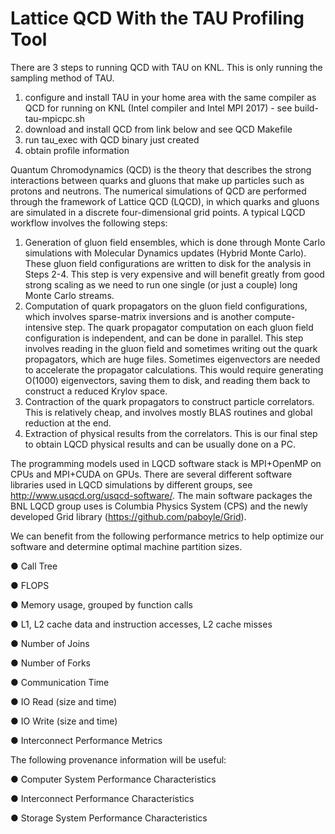 # Lattice QCD With the TAU Profiling Tool

There are 3 steps to running QCD with TAU on KNL.  This is only running the sampling method of TAU.
1) configure and install TAU in your home area with the same compiler as QCD for running on KNL (Intel compiler and Intel MPI 2017) - see build-tau-mpicpc.sh
2) download and install QCD from link below and see QCD Makefile
3) run tau_exec with QCD binary just created
4) obtain profile information

Quantum Chromodynamics (QCD) is the theory that describes the strong interactions between quarks and gluons that make up particles such as protons and neutrons. The numerical simulations of QCD are performed through the framework of Lattice QCD (LQCD), in which quarks and gluons are simulated in a discrete four-dimensional grid points. A typical LQCD workflow involves the following steps:
1.	Generation of gluon field ensembles, which is done through Monte Carlo simulations with Molecular Dynamics updates (Hybrid Monte Carlo). These gluon field configurations are written to disk for the analysis in Steps 2-4. This step is very expensive and will benefit greatly from good strong scaling as we need to run one single (or just a couple) long Monte Carlo streams. 
2.	Computation of quark propagators on the gluon field configurations, which involves sparse-matrix inversions and is another compute-intensive step. The quark propagator computation on each gluon field configuration is independent, and can be done in parallel. This step involves reading in the gluon field and sometimes writing out the quark propagators, which are huge files. Sometimes eigenvectors are needed to accelerate the propagator calculations. This would require generating O(1000) eigenvectors, saving them to disk, and reading them back to construct a reduced Krylov space. 
3.	Contraction of the quark propagators to construct particle correlators. This is relatively cheap, and involves mostly BLAS routines and global reduction at the end. 
4.	Extraction of physical results from the correlators. This is our final step to obtain LQCD physical results and can be usually done on a PC. 

The programming models used in LQCD software stack is MPI+OpenMP on CPUs and MPI+CUDA on GPUs. There are several different software libraries used in LQCD simulations by different groups, see http://www.usqcd.org/usqcd-software/. The main software packages the BNL LQCD group uses is Columbia Physics System (CPS) and the newly developed Grid library (https://github.com/paboyle/Grid).   

We can benefit from the following performance metrics to help optimize our software and determine optimal machine partition sizes. 

●	Call Tree

●	FLOPS 

●	Memory usage, grouped by function calls

●	L1, L2 cache data and instruction accesses, L2 cache misses

●	Number of Joins

●	Number of Forks

●	Communication Time

●	IO Read (size and time)

●	IO Write (size and time)

●	Interconnect Performance Metrics


The following provenance information will be useful:

●	Computer System Performance Characteristics

●	Interconnect Performance Characteristics 

●	Storage System Performance Characteristics



